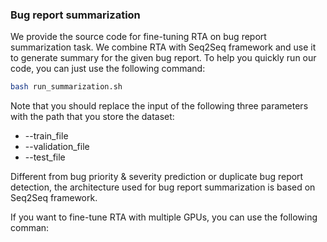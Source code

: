 ### Bug report summarization

We provide the source code for fine-tuning RTA on bug report summarization task. We combine RTA with Seq2Seq framework and use it to generate summary for the given bug report. To help you quickly run our code, you can just use the following command:
```bash
bash run_summarization.sh
```

Note that you should replace the input of the following three parameters with the path that you store the dataset:
- --train_file
- --validation_file
- --test_file

Different from bug priority & severity prediction or duplicate bug report detection, the architecture used for bug report summarization is based on Seq2Seq framework.

If you want to fine-tune RTA with multiple GPUs, you can use the following comman:
```python

```
